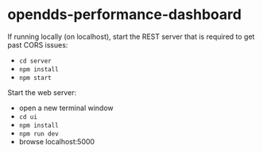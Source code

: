 # opendds-performance-dashboard

If running locally (on localhost),
start the REST server that is required to get past CORS issues:

- `cd server`
- `npm install`
- `npm start`

Start the web server:

- open a new terminal window
- `cd ui`
- `npm install`
- `npm run dev`
- browse localhost:5000
